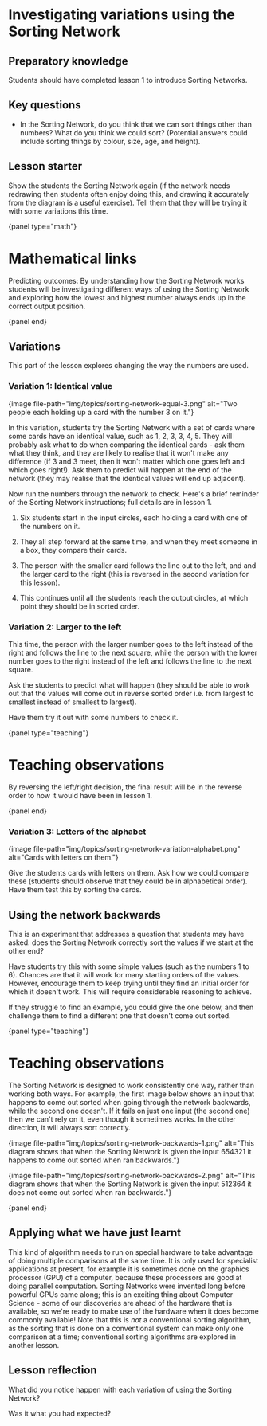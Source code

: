# Investigating variations using the Sorting Network

## Preparatory knowledge

Students should have completed lesson 1 to introduce Sorting Networks.

## Key questions

-   In the Sorting Network, do you think that we can sort things other than numbers?
    What do you think we could sort?
    (Potential answers could include sorting things by colour, size, age, and height).

## Lesson starter

Show the students the Sorting Network again (if the network needs redrawing then students often enjoy doing this, and drawing it accurately from the diagram is a useful exercise).
Tell them that they will be trying it with some variations this time.

{panel type="math"}

# Mathematical links

Predicting outcomes: By understanding how the Sorting Network works students will be investigating different ways of using the Sorting Network and exploring how the lowest and highest number always ends up in the correct output position.

{panel end}

## Variations

This part of the lesson explores changing the way the numbers are used.

### Variation 1: Identical value

{image file-path="img/topics/sorting-network-equal-3.png" alt="Two people each holding up a card with the number 3 on it."}

In this variation, students try the Sorting Network with a set of cards where some cards have an identical value, such as  1, 2, 3, 3, 4, 5.
They will probably ask what to do when comparing the identical cards - ask them what they think, and they are likely to realise that it won't make any difference (if 3 and 3 meet, then it won't matter which one goes left and which goes right!).
Ask them to predict will happen at the end of the network (they may realise that the identical values will end up adjacent).

Now run the numbers through the network to check.
Here's a brief reminder of the Sorting Network instructions; full details are in lesson 1.

1.  Six students start in the input circles, each holding a card with one of the numbers on it.

2.  They all step forward at the same time, and when they meet someone in a box, they compare their cards.

3.  The person with the smaller card follows the line out to the left, and and the larger card to the right (this is reversed in the second variation for this lesson).

4.  This continues until all the students reach the output circles, at which point they should be in sorted order.

### Variation 2: Larger to the left

This time, the person with the larger number goes to the left instead of the right and follows the line to the next square, while the person with the lower number goes to the right instead of the left and follows the line to the next square.

Ask the students to predict what will happen (they should be able to work out that the values will come out in reverse sorted order i.e. from largest to smallest instead of smallest to largest).

Have them try it out with some numbers to check it.

{panel type="teaching"}

# Teaching observations

By reversing the left/right decision, the final result will be in the reverse order to how it would have been in lesson 1.

{panel end}

### Variation 3: Letters of the alphabet

{image file-path="img/topics/sorting-network-variation-alphabet.png" alt="Cards with letters on them."}

Give the students cards with letters on them.
Ask how we could compare these (students should observe that they could be in alphabetical order).
Have them test this by sorting the cards.

## Using the network backwards

This is an experiment that addresses a question that students may have asked: does the Sorting Network correctly sort the values if we start at the other end?

Have students try this with some simple values (such as the numbers 1 to 6).
Chances are that it will work for many starting orders of the values.
However, encourage them to keep trying until they find an initial order for which it doesn't work.
This will require considerable reasoning to achieve.

If they struggle to find an example, you could give the one below, and then challenge them to find a different one that doesn't come out sorted.

{panel type="teaching"}

# Teaching observations

The Sorting Network is designed to work consistently one way, rather than working both ways.
For example, the first image below shows an input that happens to come out sorted when going through the network backwards, while the second one doesn't.
If it fails on just one input (the second one) then we can't rely on it, even though it sometimes works.
In the other direction, it will always sort correctly.

{image file-path="img/topics/sorting-network-backwards-1.png" alt="This diagram shows that when the Sorting Network is given the input 654321 it happens to come out sorted when ran backwards."}

{image file-path="img/topics/sorting-network-backwards-2.png" alt="This diagram shows that when the Sorting Network is given the input 512364 it does not come out sorted when ran backwards."}

{panel end}

## Applying what we have just learnt

This kind of algorithm needs to run on special hardware to take advantage of doing multiple comparisons at the same time.
It is only used for specialist applications at present, for example it is sometimes done on the graphics processor (GPU) of a computer, because these processors are good at doing parallel computation.
Sorting Networks were invented long before powerful GPUs came along; this is an exciting thing about Computer Science - some of our discoveries are ahead of the hardware that is available, so we're ready to make use of the hardware when it does become commonly available!
Note that this is *not* a conventional sorting algorithm, as the sorting that is done on a conventional system can make only one comparison at a time; conventional sorting algorithms are explored in another lesson.

## Lesson reflection

What did you notice happen with each variation of using the Sorting Network?

Was it what you had expected?
